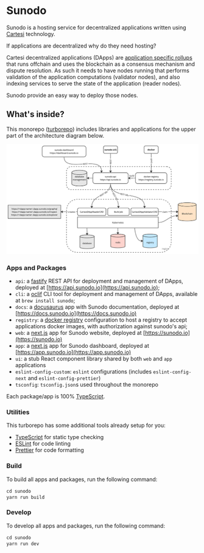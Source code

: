 # Sunodo

Sunodo is a hosting service for decentralized applications written using [Cartesi](http://cartesi.io) technology.

If applications are decentralized why do they need hosting?

Cartesi decentralized applications (DApps) are [application specific rollups](https://medium.com/cartesi/application-specific-rollups-e12ed5d9de01) that runs offchain and uses the blockchain as a consensus mechanism and dispute resolution. As such it needs to have nodes running that performs validation of the application computations (validator nodes), and also indexing services to serve the state of the application (reader nodes).

Sunodo provide an easy way to deploy those nodes.

## What's inside?

This monorepo ([turborepo](https://turbo.build/repo)) includes libraries and applications for the upper part of the architecture diagram below.

![architecture](architecture.jpg)

### Apps and Packages

-   `api`: a [fastify](https://www.fastify.io) REST API for deployment and management of DApps, deployed at [https://api.sunodo.io](https://api.sunodo.io);
-   `cli`: a [oclif](https://oclif.io) CLI tool for deployment and management of DApps, available at `brew install sunodo`;
-   `docs`: a [docusaurus](https://docusaurus.io) app with Sunodo documentation, deployed at [https://docs.sunodo.io](https://docs.sunodo.io)
-   `registry`: a [docker registry](https://github.com/distribution/distribution) configuration to host a registry to accept applications docker images, with authorization against sunodo's api;
-   `web`: a [next.js](https://nextjs.org/) app for Sunodo website, deployed at [https://sunodo.io](https://sunodo.io)
-   `app`: a [next.js](https://nextjs.org/) app for Sunodo dashboard, deployed at [https://app.sunodo.io](https://app.sunodo.io)
-   `ui`: a stub React component library shared by both `web` and `app` applications
-   `eslint-config-custom`: `eslint` configurations (includes `eslint-config-next` and `eslint-config-prettier`)
-   `tsconfig`: `tsconfig.json`s used throughout the monorepo

Each package/app is 100% [TypeScript](https://www.typescriptlang.org/).

### Utilities

This turborepo has some additional tools already setup for you:

-   [TypeScript](https://www.typescriptlang.org/) for static type checking
-   [ESLint](https://eslint.org/) for code linting
-   [Prettier](https://prettier.io) for code formatting

### Build

To build all apps and packages, run the following command:

```shell
cd sunodo
yarn run build
```

### Develop

To develop all apps and packages, run the following command:

```shell
cd sunodo
yarn run dev
```
